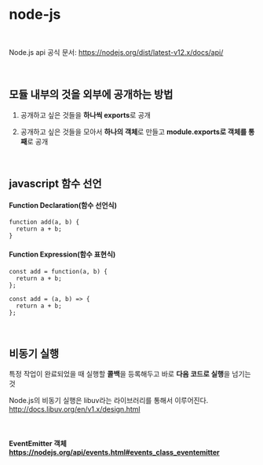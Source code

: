 # node-js

<br>

Node.js api 공식 문서: https://nodejs.org/dist/latest-v12.x/docs/api/

<br>

## 모듈 내부의 것을 외부에 공개하는 방법

1. 공개하고 싶은 것들을 **하나씩 exports**로 공개

2. 공개하고 싶은 것들을 모아서 **하나의 객체**로 만들고 **module.exports로 객체를 통째**로 공개

<br>

## javascript 함수 선언

#### Function Declaration(함수 선언식)

```
function add(a, b) {
  return a + b;
}
```

#### Function Expression(함수 표현식)

```
const add = function(a, b) {
  return a + b;
};
```
```
const add = (a, b) => { 
  return a + b;
};
```

<br>

## 비동기 실행

특정 작업이 완료되었을 때 실행할 **콜백**을 등록해두고 바로 **다음 코드로 실행**을 넘기는 것

Node.js의 비동기 실행은 libuv라는 라이브러리를 통해서 이루어진다. http://docs.libuv.org/en/v1.x/design.html


<br>

#### EventEmitter 객체 https://nodejs.org/api/events.html#events_class_eventemitter
